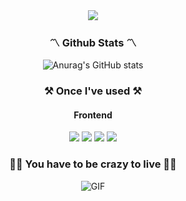 <div align="center">
  <img src="https://capsule-render.vercel.app/api?type=Cylinder&color=auto&height=150&section=header&text=LEESEMIN%_GITHUB&animation=blinking&fontSize=50" />
</div>

<h3 align='center'>
  〽️ Github Stats 〽️
</h3>
<div align="center">
  <img src="https://github-readme-stats.vercel.app/api?username=smnm1998&show_icons=true&theme=react" alt="Anurag's GitHub stats">
</div>

<h3 align='center'>
  ⚒️ Once I've used ⚒️
</h3>
<div align='center'>
  <h4>Frontend</h4>
  <img src="https://img.shields.io/badge/html5-E34F26?style=for-the-badge&logo=html5&logoColor=white">
  <img src="https://img.shields.io/badge/Css-1572B6?style=for-the-badge&logo=Css3&logoColor=white">
  <img src="https://img.shields.io/badge/javascript-F7DF1E?style=for-the-badge&logo=javascript&logoColor=black">
  <img src="https://img.shields.io/badge/React-61DAFB?style=for-the-badge&logo=React&logoColor=black">
</div>

<h3 align='center'>
  😵‍💫 You have to be crazy to live 😵‍💫
</h3>
<div>
  <p align="center">
    <img src="https://media.giphy.com/media/v1.Y2lkPTc5MGI3NjExejg2aWVvanZ2N2JibjgxMjNseGxib2NmemVmOHh5aXZwNzNtZWZkZiZlcD12MV9pbnRlcm5hbF9naWZfYnlfaWQmY3Q9Zw/XIqCQx02E1U9W/giphy.gif" alt="GIF">
  </p>
</div>
